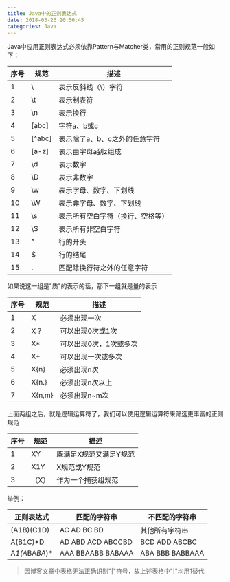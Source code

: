 ```yaml
---
title: Java中的正则表达式
date: 2018-03-26 20:50:45
categories: Java
---
```


Java中应用正则表达式必须依靠Pattern与Matcher类，常用的正则规范一般如下：

序号 | 规范 | 描述
--- | --- | ---
1 | \\ | 表示反斜线（\）字符
2 | \t | 表示制表符
3 | \n | 表示换行
4 | [abc] | 字符a、b或c
5 | [^abc] | 表示除了a、b、c之外的任意字符
6 | [a-z] | 表示由字母a到z组成
7 | \d | 表示数字
8 | \D | 表示非数字
9 | \w | 表示字母、数字、下划线
10 | \W | 表示非字母、数字、下划线
11 | \s | 表示所有空白字符（换行、空格等）
12 | \S | 表示所有非空白字符
13 | ^ | 行的开头
14 | $ | 行的结尾
15 | . | 匹配除换行符之外的任意字符

如果说这一组是"质"的表示的话，那下一组就是量的表示

序号 | 规范 | 描述
--- | --- | ---
1 | X | 必须出现一次
2 | X？ | 可以出现0次或1次
3 | X* | 可以出现0次，1次或多次
4 | X+ | 可以出现一次或多次
5 | X{n} | 必须出现n次
6 | X{n.} | 必须出现n次以上
7 | X{n,m} | 必须出现n~m次

上面两组之后，就是逻辑运算符了，我们可以使用逻辑运算符来筛选更丰富的正则规范

序号 | 规范 | 描述
--- | --- | ---
1 |  XY | 既满足X规范又满足Y规范
2 |  X1Y  | X规范或Y规范
3 | （X）  | 作为一个捕获组规范

举例：

正则表达式 | 匹配的字符串 | 不匹配的字符串
--- | --- | ---
(A1B)(C1D) | AC AD BC BD | 其他所有字符串
A(B1C)*D | AD ABD ACD ABCCBD | BCD ADD ABCBC
A*1(A*BA*BA*)* | AAA BBAABB BABAAA | ABA BBB BABBAAA

> 因博客文章中表格无法正确识别"|"符号，故上述表格中"|"均用1替代
